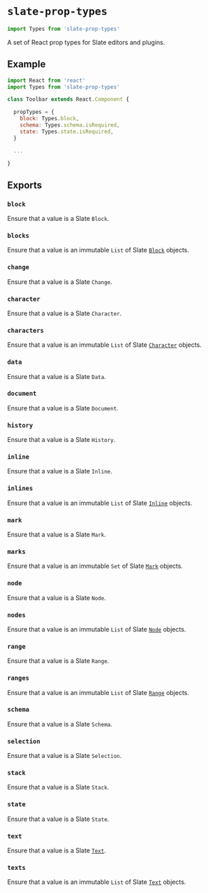 
# `slate-prop-types`

```js
import Types from 'slate-prop-types'
```

A set of React prop types for Slate editors and plugins.


## Example

```js
import React from 'react'
import Types from 'slate-prop-types'

class Toolbar extends React.Component {

  propTypes = {
    block: Types.block,
    schema: Types.schema.isRequired,
    state: Types.state.isRequired,
  }

  ...

}
```


## Exports

### `block`

Ensure that a value is a Slate `Block`.

### `blocks`

Ensure that a value is an immutable `List` of Slate [`Block`](../slate/block.md) objects.

### `change`

Ensure that a value is a Slate `Change`.

### `character`

Ensure that a value is a Slate `Character`.

### `characters`

Ensure that a value is an immutable `List` of Slate [`Character`](../slate/character.md) objects.

### `data`

Ensure that a value is a Slate `Data`.

### `document`

Ensure that a value is a Slate `Document`.

### `history`

Ensure that a value is a Slate `History`.

### `inline`

Ensure that a value is a Slate `Inline`.

### `inlines`

Ensure that a value is an immutable `List` of Slate [`Inline`](../slate/inline.md) objects.

### `mark`

Ensure that a value is a Slate `Mark`.

### `marks`

Ensure that a value is an immutable `Set` of Slate [`Mark`](../slate/mark.md) objects.

### `node`

Ensure that a value is a Slate `Node`.

### `nodes`

Ensure that a value is an immutable `List` of Slate [`Node`](../slate/mark.md) objects.

### `range`

Ensure that a value is a Slate `Range`.

### `ranges`

Ensure that a value is an immutable `List` of Slate [`Range`](../slate/range.md) objects.

### `schema`

Ensure that a value is a Slate `Schema`.

### `selection`

Ensure that a value is a Slate `Selection`.

### `stack`

Ensure that a value is a Slate `Stack`.

### `state`

Ensure that a value is a Slate `State`.

### `text`

Ensure that a value is a Slate [`Text`](../slate/text.md).

### `texts`

Ensure that a value is an immutable `List` of Slate [`Text`](../slate/text.md) objects.
